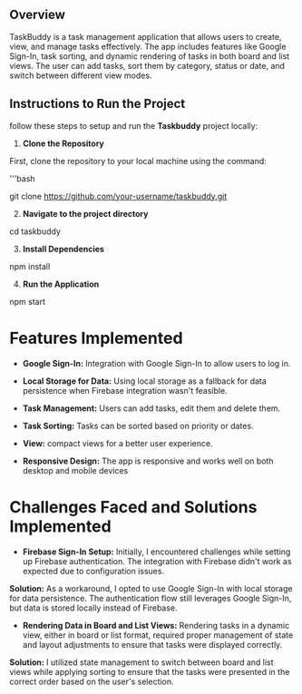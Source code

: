 ## **Overview**

TaskBuddy is a task management application that allows users to create, view, and manage tasks effectively. The app includes features like Google Sign-In, task sorting, and dynamic rendering of tasks in both board and list views. The user can add tasks, sort them by category, status or date, and switch between different view modes.

## **Instructions to Run the Project**
follow these steps to setup and run the **Taskbuddy** project locally:

1. **Clone the Repository**

First, clone the repository to your local machine using the command:

'''bash

git clone https://github.com/your-username/taskbuddy.git

2. **Navigate to the project directory**

cd taskbuddy

3. **Install Dependencies**

npm install

4. **Run the Application**

npm start

# **Features Implemented**

* **Google Sign-In:** Integration with Google Sign-In to allow users to log in.

* **Local Storage for Data:** Using local storage as a fallback for data persistence when Firebase integration wasn't feasible.

* **Task Management:** Users can add tasks, edit them and delete them.

* **Task Sorting:** Tasks can be sorted based on priority or dates.

* **View:** compact views for a better user experience.

* **Responsive Design:** The app is responsive and works well on both desktop and mobile devices

# **Challenges Faced and Solutions Implemented**

* **Firebase Sign-In Setup:** Initially, I encountered challenges while setting up Firebase authentication. The integration with Firebase didn't work as expected due to configuration issues.

**Solution:** As a workaround, I opted to use Google Sign-In with local storage for data persistence. The authentication flow still leverages Google Sign-In, but data is stored locally instead of Firebase.

* **Rendering Data in Board and List Views:** Rendering tasks in a dynamic view, either in board or list format, required proper management of state and layout adjustments to ensure that tasks were displayed correctly.

**Solution:** I utilized state management to switch between board and list views while applying sorting to ensure that the tasks were presented in the correct order based on the user's selection.

